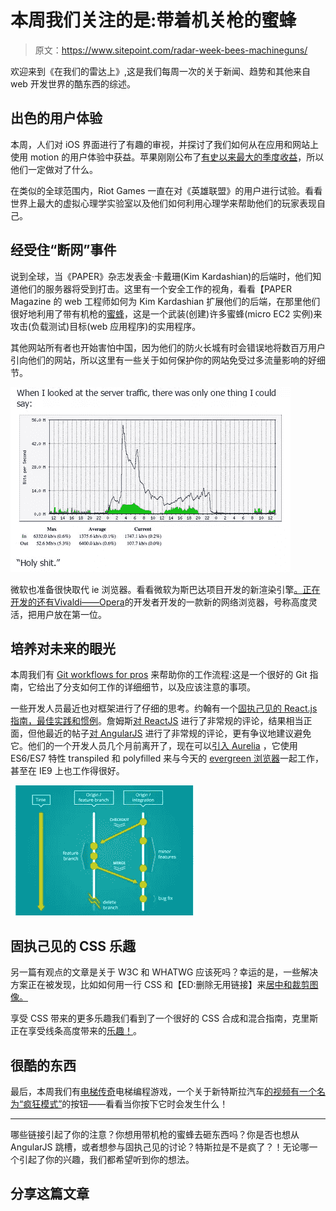 # 本周我们关注的是:带着机关枪的蜜蜂

> 原文：<https://www.sitepoint.com/radar-week-bees-machineguns/>

欢迎来到《在我们的雷达上》,这是我们每周一次的关于新闻、趋势和其他来自 web 开发世界的酷东西的综述。

## 出色的用户体验

本周，人们对 iOS 界面进行了有趣的审视，并探讨了我们如何从在应用和网站上使用 motion 的用户体验中获益。苹果刚刚公布了[有史以来最大的季度收益](http://www.bbc.com/news/business-31012410)，所以他们一定做对了什么。

在类似的全球范围内，Riot Games 一直在对《英雄联盟》的用户进行试验。看看世界上最大的虚拟心理学实验室以及他们如何利用心理学来帮助他们的玩家表现自己。

## 经受住“断网”事件

说到全球，当《PAPER》杂志发表金·卡戴珊(Kim Kardashian)的后端时，他们知道他们的服务器将受到打击。这里有一个安全工作的视角，看看【PAPER Magazine 的 web 工程师如何为 Kim Kardashian 扩展他们的后端，在那里他们很好地利用了带有机枪的[蜜蜂](https://github.com/newsapps/beeswithmachineguns)，这是一个武装(创建)许多蜜蜂(micro EC2 实例)来攻击(负载测试)目标(web 应用程序)的实用程序。

其他网站所有者也开始害怕中国，因为他们的防火长城有时会错误地将数百万用户引向他们的网站，所以这里有一些关于如何保护你的网站免受过多流量影响的好细节。

[![extreme-bandwidth-event](img/c4ab18e988c307ac61d17a32aa0e3d44.png)](http://furbo.org/2015/01/22/fear-china/)

微软也准备很快取代 ie 浏览器。看看微软为斯巴达项目开发的新渲染引擎[。正在开发的还有](http://www.smashingmagazine.com/2015/01/26/inside-microsofts-new-rendering-engine-project-spartan/)[Vivaldi——Opera](https://vivaldi.com/)的开发者开发的一款新的网络浏览器，号称高度灵活，把用户放在第一位。

## 培养对未来的眼光

本周我们有 [Git workflows for pros](http://www.toptal.com/git/git-workflows-for-pros-a-good-git-guide) 来帮助你的工作流程:这是一个很好的 Git 指南，它给出了分支如何工作的详细细节，以及应该注意的事项。

一些开发人员最近也对框架进行了仔细的思考。约翰有一个[固执己见的 React.js 指南，最佳实践和惯例](http://web-design-weekly.com/2015/01/29/opinionated-guide-react-js-best-practices-conventions/)。詹姆斯[对 ReactJS](http://www.letscodejavascript.com/v3/blog/2014/09/react_review) 进行了非常规的评论，结果相当正面，但他最近的帖子[对 AngularJS](http://www.letscodejavascript.com/v3/blog/2015/01/angular_review) 进行了非常规的评论，更有争议地建议避免它。他们的一个开发人员几个月前离开了，现在可以[引入 Aurelia](http://blog.durandal.io/2015/01/26/introducing-aurelia/) ，它使用 ES6/ES7 特性 transpiled 和 polyfilled 来与今天的 [evergreen 浏览器](http://eisenbergeffect.bluespire.com/evergreen-browsers/)一起工作，甚至在 IE9 上也工作得很好。

[![git-integration-branch](img/a37570c28c0d6a5fbab56957466d8934.png)](http://www.toptal.com/git/git-workflows-for-pros-a-good-git-guide)

## 固执己见的 CSS 乐趣

另一篇有观点的文章是关于 W3C 和 WHATWG 应该死吗？幸运的是，一些解决方案正在被发现，比如如何用一行 CSS 和【ED:删除无用链接】来[居中和裁剪图像。](https://medium.com/@chrisnager/center-and-crop-images-with-a-single-line-of-css-ad140d5b4a87)

享受 CSS 带来的更多乐趣我们看到了一个很好的 CSS 合成和混合指南，克里斯正在享受线条高度带来的[乐趣！](http://css-tricks.com/fun-line-height/)。

## 很酷的东西

最后，本周我们有[电梯传奇](http://play.elevatorsaga.com/)电梯编程游戏，一个关于新特斯拉汽车[的视频有一个名为“疯狂模式”](http://www.businessinsider.com.au/tesla-model-s-insane-mode-video-reactions-2015-1)的按钮——看看当你按下它时会发生什么！

* * *

哪些链接引起了你的注意？你想用带机枪的蜜蜂去砸东西吗？你是否也想从 AngularJS 跳槽，或者想参与固执己见的讨论？特斯拉是不是疯了？！无论哪一个引起了你的兴趣，我们都希望听到你的想法。

## 分享这篇文章